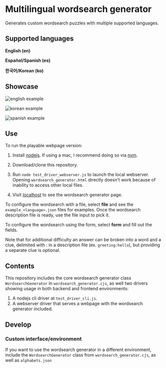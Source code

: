 # Multilingual wordsearch generator

Generates custom wordsearch puzzles with multiple supported languages.

## Supported languages

**English (en)**

**Español/Spanish (es)**

**한국어/Korean (ko)**

## Showcase

![english example](docs/img/wordsearch\_webpage\_en.png)

![korean example](docs/img/wordsearch\_webpage\_ko.png)

![spanish example](docs/img/wordsearch\_webpage\_es.png)

## Use

To run the playable webpage version:

1. Install [nodejs](https://nodejs.org). If using a mac, I recommend doing so via [nvm](https://github.com/nvm-sh/nvm).

2. Download/clone this repository.

3. Run `node test_driver_webserver.js` to launch the local webserver. Opening `wordsearch_generator.html` directly doesn't work because of inability to access other local files.

4. Visit [localhost](http://localhost) to see the wordsearch generator page.

To configure the wordsearch with a file, select **file** 
and see the `example_<language>.json` files
for examples. Once the wordsearch description file is ready, use the file input
to pick it.

To configure the wordsearch using the form, select **form** and fill out the
fields.

Note that for additional difficulty an answer can be broken into a word and a clue,
delimited with : in a description file (ex. `greeting:hello`), but providing
a separate clue is optional.

## Contents

This repository includes the core wordsearch generator class `WordsearchGenerator` in `wordsearch_generator.cjs`,
as well two drivers showing usage in both backend and frontend environments:

1. A nodejs cli driver at `test_driver_cli.js`.
2. A webserver driver that serves a webpage with the wordsearch generator included.

## Develop

### Custom interface/environment

If you want to use the wordsearch generator in a different environment, include the `WordsearchGenerator`
class from `wordsearch_generator.cjs`, as well as `alphabets.json`
